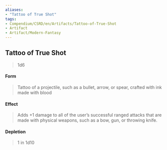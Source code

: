 ```yaml
---
aliases:
- "Tattoo of True Shot"
tags:
- Compendium/CSRD/en/Artifacts/Tattoo-of-True-Shot
- Artifact
- Artifact/Modern-Fantasy
---
```


  
## Tattoo of True Shot

>1d6
#### Form
>Tattoo of a projectile, such as a bullet, arrow, or spear, crafted with ink made with blood 
#### Effect
>Adds +1 damage to all of the user’s successful ranged attacks that are made with physical weapons, such as a bow, gun, or throwing knife.

#### Depletion 
>1 in 1d10
